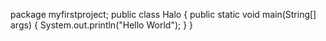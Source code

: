 package myfirstproject;
public class Halo
 {
         public static void main(String[] args) 
        {
	System.out.println("Hello World");
        }
}
